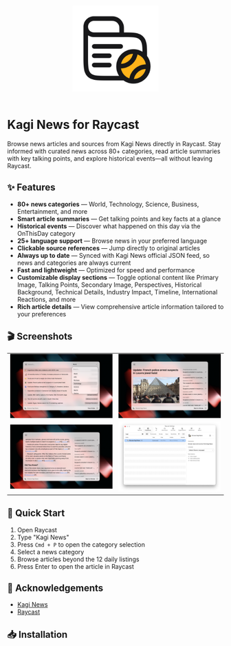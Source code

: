 <div align="center">
<img src="assets/extension-icon.png" width="200" alt="Kagi News Extension" />
<br>  
<a title="Install kagi-news Raycast Extension" href="https://www.raycast.com/mickaphd/kagi-news"><img src="https://www.raycast.com/mickaphd/kagi-news/install_button@2x.png?v=1.1" height="64" style="height: 64px;" alt=""></a>
</div>



# Kagi News for Raycast

Browse news articles and sources from Kagi News directly in Raycast. Stay informed with curated news across 80+ categories, read article summaries with key talking points, and explore historical events—all without leaving Raycast.

## ✨ Features

- **80+ news categories** — World, Technology, Science, Business, Entertainment, and more
- **Smart article summaries** — Get talking points and key facts at a glance
- **Historical events** — Discover what happened on this day via the OnThisDay category
- **25+ language support** — Browse news in your preferred language
- **Clickable source references** — Jump directly to original articles
- **Always up to date** — Synced with Kagi News official JSON feed, so news and categories are always current
- **Fast and lightweight** — Optimized for speed and performance
- **Customizable display sections** — Toggle optional content like Primary Image, Talking Points, Secondary Image, Perspectives, Historical Background, Technical Details, Industry Impact, Timeline, International Reactions, and more
- **Rich article details** — View comprehensive article information tailored to your preferences

## 🎬 Screenshots

<div align="center">
<table>
<tr>
<td align="center">
<img src="metadata/kagi-news-1.png" width="280" alt="Browse Categories" />
</td>
<td align="center">
<img src="metadata/kagi-news-2.png" width="280" alt="View Articles" />
</td>
</tr>
<tr>
<td align="center">
<img src="metadata/kagi-news-3.png" width="280" alt="Article Details" />
</td>
<td align="center">
<img src="metadata/kagi-news-4.png" width="280" alt="Historical Events" />
</td>
</tr>
</table>
</div>

## 🚀 Quick Start

1. Open Raycast  
2. Type "Kagi News"  
3. Press `Cmd + P` to open the category selection  
4. Select a news category  
5. Browse articles beyond the 12 daily listings  
6. Press Enter to open the article in Raycast

## 🙏 Acknowledgements

- [Kagi News](https://github.com/kagisearch/kite-public) 
- [Raycast](https://github.com/raycast/extensions)

## 📥 Installation

<a title="Install kagi-news Raycast Extension" href="https://www.raycast.com/mickaphd/kagi-news"><img src="https://www.raycast.com/mickaphd/kagi-news/install_button@2x.png?v=1.1" height="64" style="height: 64px;" alt=""></a>
